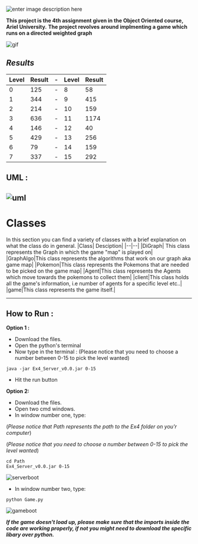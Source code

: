 ![enter image description here](https://i.imgur.com/mSCTk6k.png)

**This project is the 4th assignment given in the Object Oriented course, Ariel University.**
**The project revolves around implmenting a game which runs on a directed weighted graph**

![gif](https://i.imgur.com/cuIxGdE.gif)

## ***Results***

|Level|Result| - |Level| Result|
|--|--|--|--|--|
|0|125 |-|8|58|
|1|344 |-|9|415|
|2|214 |-|10|159|
|3|636 |-|11| 1174|
|4|146 |-|12|40 |
|5|429|-|13|256 |
|6| 79|-|14 |159 |
|7| 337|-|15 |292 |

## **UML :**
![uml](https://i.imgur.com/kPztiUs.png)
-----------------------------------------------------------------------------
# **Classes**
In this section you can find a variety of classes with a brief explanation on what the class do in general.
|Class| Desciption|
|--|--|
|DiGraph| This class represents the Graph in which the game "map" is played on|
|GraphAlgo|This class represents the algorithms that work on our graph aka game map|
|Pokemon|This class represents the Pokemons that are needed to be picked on the game map|
|Agent|This class represents the Agents which move towards the pokemons to collect them|
|client|This class holds all the game's information, i.e number of agents for a specific level etc..|
|game|This class represents the game itself.|

-----------------------------------------------------------------------------
## **How to Run :** 
**Option 1 :**
- Download the files.
- Open the python's terminal
- Now type in the terminal : 
(Please notice that you need to choose a number between 0-15 to pick the level wanted)
```console
java -jar Ex4_Server_v0.0.jar 0-15
```
- Hit the run button

**Option 2:**
- Download the files.
- Open two cmd windows.
- In window number one, type:

(*Please notice that Path represents the path to the Ex4 folder on you'r computer*)

(*Please notice that you need to choose a number between 0-15 to pick the level wanted*)

```console
cd Path
Ex4_Server_v0.0.jar 0-15
```
![serverboot](https://i.imgur.com/lQQkETO.png)
- In window number two, type:
```console
python Game.py
```
![gameboot](https://i.imgur.com/34kHmIX.png)

***If the game doesn't load up, please make sure that the imports inside the code are working properly, if not you might need to download the specific libary over python.***
